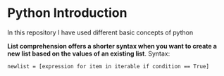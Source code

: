 # Python Introduction

In this repository I have used different basic concepts of python

**List comprehension offers a shorter syntax when you want to create a new list based on the values of an existing list**.
Syntax:
```
newlist = [expression for item in iterable if condition == True]
```
